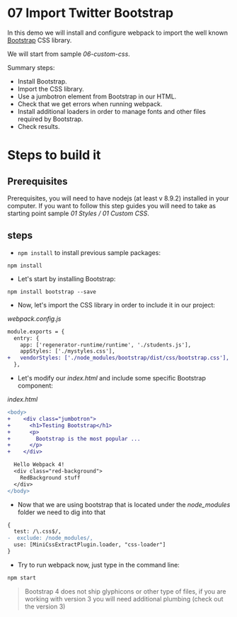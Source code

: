 # 07 Import Twitter Bootstrap

In this demo we will install and configure webpack to import the well known
[Bootstrap](https://getbootstrap.com/) CSS library.

We will start from sample _06-custom-css_.

Summary steps:

- Install Bootstrap.
- Import the CSS library.
- Use a jumbotron element from Bootstrap in our HTML.
- Check that we get errors when running webpack.
- Install additional loaders in order to manage fonts and other
  files required by Bootstrap.
- Check results.

# Steps to build it

## Prerequisites

Prerequisites, you will need to have nodejs (at least v 8.9.2) installed in your computer. If you want to follow this step guides you will need to take as starting point sample _01 Styles / 01 Custom CSS_.

## steps

- `npm install` to install previous sample packages:

```
npm install
```

- Let's start by installing Bootstrap:

```
npm install bootstrap --save
```

- Now, let's import the CSS library in order to include it in our project:

_webpack.config.js_

```diff
module.exports = {
  entry: {
    app: ['regenerator-runtime/runtime', './students.js'],
    appStyles: ['./mystyles.css'],
+   vendorStyles: ['./node_modules/bootstrap/dist/css/bootstrap.css'],
  },
```

- Let's modify our _index.html_ and include some specific Bootstrap component:

_index.html_

```diff
<body>
+    <div class="jumbotron">
+      <h1>Testing Bootstrap</h1>
+      <p>
+        Bootstrap is the most popular ...
+      </p>
+    </div>

  Hello Webpack 4!
  <div class="red-background">
    RedBackground stuff
  </div>
</body>
```

- Now that we are using bootstrap that is located
  under the _node_modules_ folder we need to
  dig into that

```diff
{
  test: /\.css$/,
-  exclude: /node_modules/,
  use: [MiniCssExtractPlugin.loader, "css-loader"]
}
```

- Try to run webpack now, just type in the command line:

```bash
npm start
```

> Bootstrap 4 does not ship glyphicons or other type of files, if you are working
> with version 3 you will need additional plumbing (check out the version 3)
